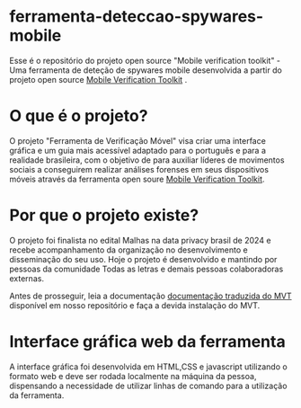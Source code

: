 # ferramenta-deteccao-spywares-mobile
Esse é o repositório do projeto  open source "Mobile verification toolkit"  - Uma ferramenta de deteção de spywares mobile desenvolvida a partir do projeto open source [Mobile Verification Toolkit](https://github.com/mvt-project/mvt) .

# O que é o projeto?

O projeto "Ferramenta de Verificação Móvel" visa criar uma interface gráfica e um guia mais acessível adaptado para o português e para a realidade brasileira, com o objetivo de para auxiliar líderes de movimentos sociais a  conseguirem realizar análises forenses em seus dispositivos móveis através da ferramenta open soure [Mobile Verification Toolkit](https://github.com/mvt-project/mvt).

# Por que o projeto existe?

O projeto foi finalista no edital Malhas na data privacy brasil de 2024 e recebe acompanhamento da organização no desenvolvimento e disseminação do seu uso. Hoje o projeto é desenvolvido e mantindo por pessoas da comunidade Todas as letras e demais pessoas colaboradoras externas.

Antes de prosseguir, leia a documentação <a href="https://github.com/todasasletras/ferramenta-deteccao-spywares-mobile/blob/main/Documentação-traduzida-MVT.md" target="_blank">documentação traduzida do MVT</a>
disponível em nosso repositório e faça a devida instalação do MVT.

 # Interface gráfica web da ferramenta

 A interface gráfica foi desenvolvida em HTML,CSS e javascript utilizando o formato web e deve ser rodada localmente na máquina da pessoa, dispensando a necessidade de utilizar linhas de comando para a utilização da ferramenta.

